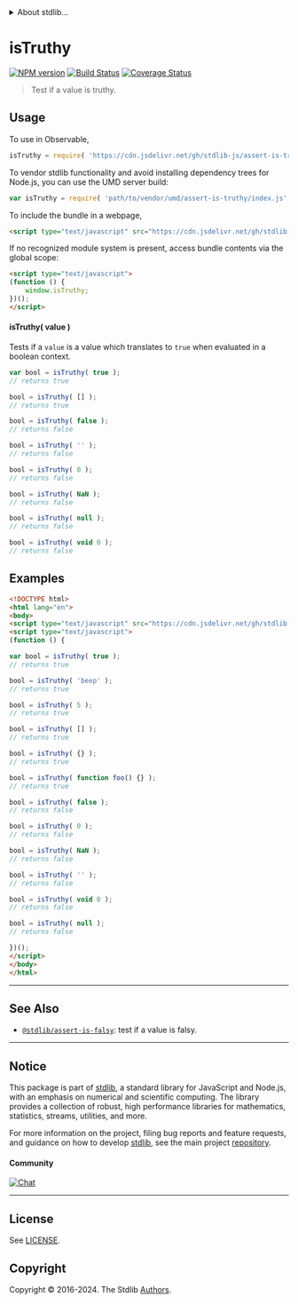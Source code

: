 <!--

@license Apache-2.0

Copyright (c) 2018 The Stdlib Authors.

Licensed under the Apache License, Version 2.0 (the "License");
you may not use this file except in compliance with the License.
You may obtain a copy of the License at

   http://www.apache.org/licenses/LICENSE-2.0

Unless required by applicable law or agreed to in writing, software
distributed under the License is distributed on an "AS IS" BASIS,
WITHOUT WARRANTIES OR CONDITIONS OF ANY KIND, either express or implied.
See the License for the specific language governing permissions and
limitations under the License.

-->


<details>
  <summary>
    About stdlib...
  </summary>
  <p>We believe in a future in which the web is a preferred environment for numerical computation. To help realize this future, we've built stdlib. stdlib is a standard library, with an emphasis on numerical and scientific computation, written in JavaScript (and C) for execution in browsers and in Node.js.</p>
  <p>The library is fully decomposable, being architected in such a way that you can swap out and mix and match APIs and functionality to cater to your exact preferences and use cases.</p>
  <p>When you use stdlib, you can be absolutely certain that you are using the most thorough, rigorous, well-written, studied, documented, tested, measured, and high-quality code out there.</p>
  <p>To join us in bringing numerical computing to the web, get started by checking us out on <a href="https://github.com/stdlib-js/stdlib">GitHub</a>, and please consider <a href="https://opencollective.com/stdlib">financially supporting stdlib</a>. We greatly appreciate your continued support!</p>
</details>

# isTruthy

[![NPM version][npm-image]][npm-url] [![Build Status][test-image]][test-url] [![Coverage Status][coverage-image]][coverage-url] <!-- [![dependencies][dependencies-image]][dependencies-url] -->

> Test if a value is truthy.



<section class="usage">

## Usage

To use in Observable,

```javascript
isTruthy = require( 'https://cdn.jsdelivr.net/gh/stdlib-js/assert-is-truthy@umd/browser.js' )
```

To vendor stdlib functionality and avoid installing dependency trees for Node.js, you can use the UMD server build:

```javascript
var isTruthy = require( 'path/to/vendor/umd/assert-is-truthy/index.js' )
```

To include the bundle in a webpage,

```html
<script type="text/javascript" src="https://cdn.jsdelivr.net/gh/stdlib-js/assert-is-truthy@umd/browser.js"></script>
```

If no recognized module system is present, access bundle contents via the global scope:

```html
<script type="text/javascript">
(function () {
    window.isTruthy;
})();
</script>
```

#### isTruthy( value )

Tests if a `value` is a value which translates to `true` when evaluated in a boolean context.

```javascript
var bool = isTruthy( true );
// returns true

bool = isTruthy( [] );
// returns true

bool = isTruthy( false );
// returns false

bool = isTruthy( '' );
// returns false

bool = isTruthy( 0 );
// returns false

bool = isTruthy( NaN );
// returns false

bool = isTruthy( null );
// returns false

bool = isTruthy( void 0 );
// returns false
```

</section>

<!-- /.usage -->

<section class="examples">

## Examples

<!-- eslint-disable no-empty-function, no-restricted-syntax -->

<!-- eslint no-undef: "error" -->

```html
<!DOCTYPE html>
<html lang="en">
<body>
<script type="text/javascript" src="https://cdn.jsdelivr.net/gh/stdlib-js/assert-is-truthy@umd/browser.js"></script>
<script type="text/javascript">
(function () {

var bool = isTruthy( true );
// returns true

bool = isTruthy( 'beep' );
// returns true

bool = isTruthy( 5 );
// returns true

bool = isTruthy( [] );
// returns true

bool = isTruthy( {} );
// returns true

bool = isTruthy( function foo() {} );
// returns true

bool = isTruthy( false );
// returns false

bool = isTruthy( 0 );
// returns false

bool = isTruthy( NaN );
// returns false

bool = isTruthy( '' );
// returns false

bool = isTruthy( void 0 );
// returns false

bool = isTruthy( null );
// returns false

})();
</script>
</body>
</html>
```

</section>

<!-- /.examples -->

<!-- Section for related `stdlib` packages. Do not manually edit this section, as it is automatically populated. -->

<section class="related">

* * *

## See Also

-   <span class="package-name">[`@stdlib/assert-is-falsy`][@stdlib/assert/is-falsy]</span><span class="delimiter">: </span><span class="description">test if a value is falsy.</span>

</section>

<!-- /.related -->

<!-- Section for all links. Make sure to keep an empty line after the `section` element and another before the `/section` close. -->


<section class="main-repo" >

* * *

## Notice

This package is part of [stdlib][stdlib], a standard library for JavaScript and Node.js, with an emphasis on numerical and scientific computing. The library provides a collection of robust, high performance libraries for mathematics, statistics, streams, utilities, and more.

For more information on the project, filing bug reports and feature requests, and guidance on how to develop [stdlib][stdlib], see the main project [repository][stdlib].

#### Community

[![Chat][chat-image]][chat-url]

---

## License

See [LICENSE][stdlib-license].


## Copyright

Copyright &copy; 2016-2024. The Stdlib [Authors][stdlib-authors].

</section>

<!-- /.stdlib -->

<!-- Section for all links. Make sure to keep an empty line after the `section` element and another before the `/section` close. -->

<section class="links">

[npm-image]: http://img.shields.io/npm/v/@stdlib/assert-is-truthy.svg
[npm-url]: https://npmjs.org/package/@stdlib/assert-is-truthy

[test-image]: https://github.com/stdlib-js/assert-is-truthy/actions/workflows/test.yml/badge.svg?branch=main
[test-url]: https://github.com/stdlib-js/assert-is-truthy/actions/workflows/test.yml?query=branch:main

[coverage-image]: https://img.shields.io/codecov/c/github/stdlib-js/assert-is-truthy/main.svg
[coverage-url]: https://codecov.io/github/stdlib-js/assert-is-truthy?branch=main

<!--

[dependencies-image]: https://img.shields.io/david/stdlib-js/assert-is-truthy.svg
[dependencies-url]: https://david-dm.org/stdlib-js/assert-is-truthy/main

-->

[chat-image]: https://img.shields.io/gitter/room/stdlib-js/stdlib.svg
[chat-url]: https://app.gitter.im/#/room/#stdlib-js_stdlib:gitter.im

[stdlib]: https://github.com/stdlib-js/stdlib

[stdlib-authors]: https://github.com/stdlib-js/stdlib/graphs/contributors

[umd]: https://github.com/umdjs/umd
[es-module]: https://developer.mozilla.org/en-US/docs/Web/JavaScript/Guide/Modules

[deno-url]: https://github.com/stdlib-js/assert-is-truthy/tree/deno
[deno-readme]: https://github.com/stdlib-js/assert-is-truthy/blob/deno/README.md
[umd-url]: https://github.com/stdlib-js/assert-is-truthy/tree/umd
[umd-readme]: https://github.com/stdlib-js/assert-is-truthy/blob/umd/README.md
[esm-url]: https://github.com/stdlib-js/assert-is-truthy/tree/esm
[esm-readme]: https://github.com/stdlib-js/assert-is-truthy/blob/esm/README.md
[branches-url]: https://github.com/stdlib-js/assert-is-truthy/blob/main/branches.md

[stdlib-license]: https://raw.githubusercontent.com/stdlib-js/assert-is-truthy/main/LICENSE

<!-- <related-links> -->

[@stdlib/assert/is-falsy]: https://github.com/stdlib-js/assert-is-falsy/tree/umd

<!-- </related-links> -->

</section>

<!-- /.links -->
